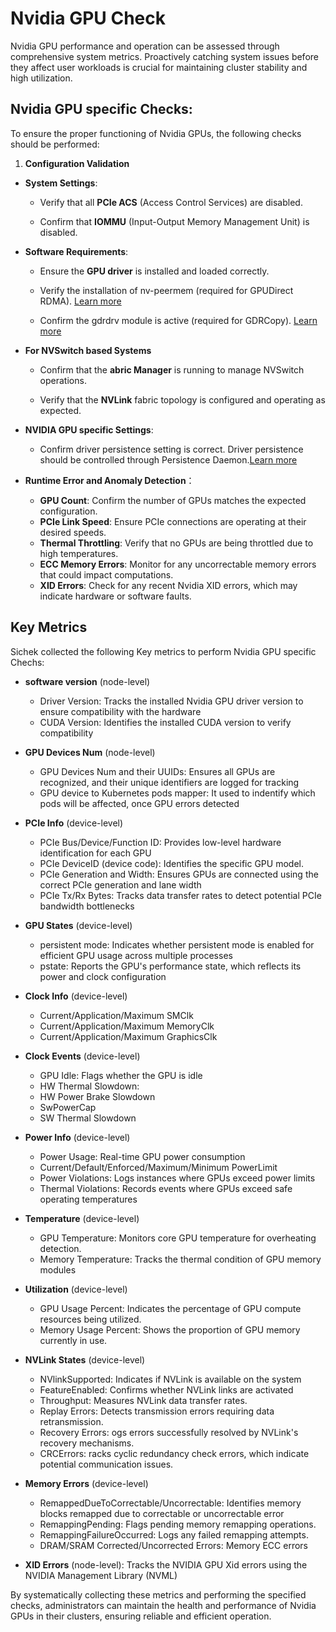 # Nvidia GPU Check

Nvidia GPU performance and operation can be assessed through comprehensive system metrics. Proactively catching system issues before they affect user workloads is crucial for maintaining cluster stability and high utilization.

## Nvidia GPU specific Checks:

To ensure the proper functioning of Nvidia GPUs, the following checks should be performed:

1. **Configuration Validation**

- **System Settings**:
    - Verify that all **PCIe ACS** (Access Control Services) are disabled.

    - Confirm that **IOMMU** (Input-Output Memory Management Unit) is disabled.

- **Software Requirements**:

    - Ensure the **GPU driver** is installed and loaded correctly.

    - Verify the installation of nv-peermem (required for GPUDirect RDMA). [Learn more](https://developer.nvidia.com/gpudirect)

    - Confirm the gdrdrv module is active (required for GDRCopy). [Learn more](https://github.com/NVIDIA/gdrcopy)

- **For NVSwitch based Systems**

    - Confirm that the **abric Manager** is running to manage NVSwitch operations.

    - Verify that the **NVLink** fabric topology is configured and operating as expected.

- **NVIDIA GPU specific Settings**:

    - Confirm driver persistence setting is correct. Driver persistence should be controlled through Persistence Daemon.[Learn more](https://docs.nvidia.com/deploy/driver-persistence/index.html)

- **Runtime Error and Anomaly Detection**：
    - **GPU Count**: Confirm the number of GPUs matches the expected configuration.
    - **PCIe Link Speed**: Ensure PCIe connections are operating at their desired speeds.
    - **Thermal Throttling**: Verify that no GPUs are being throttled due to high temperatures.
    - **ECC Memory Errors**: Monitor for any uncorrectable memory errors that could impact computations.
    - **XID Errors**: Check for any recent Nvidia XID errors, which may indicate hardware or software faults.

## Key Metrics

Sichek collected the following Key metrics to perform Nvidia GPU specific Chechs:

- **software version** (node-level)
    - Driver Version: Tracks the installed Nvidia GPU driver version to ensure compatibility with the hardware
    - CUDA Version: Identifies the installed CUDA version to verify compatibility
- **GPU Devices Num** (node-level)
    - GPU Devices Num and their UUIDs: Ensures all GPUs are recognized, and their unique identifiers are logged for tracking
    - GPU device to Kubernetes pods mapper: It used to indentify which pods will be affected, once GPU errors detected

- **PCIe Info**  (device-level)
    - PCIe Bus/Device/Function ID: Provides low-level hardware identification for each GPU
    - PCIe DeviceID (device code): Identifies the specific GPU model.
    - PCIe Generation and Width: Ensures GPUs are connected using the correct PCIe generation and lane width
    - PCIe Tx/Rx Bytes: Tracks data transfer rates to detect potential PCIe bandwidth bottlenecks

- **GPU States**  (device-level)
    - persistent mode: Indicates whether persistent mode is enabled for efficient GPU usage across multiple processes
    - pstate: Reports the GPU's performance state, which reflects its power and clock configuration

- **Clock Info**  (device-level)
    - Current/Application/Maximum SMClk
    - Current/Application/Maximum MemoryClk
    - Current/Application/Maximum GraphicsClk

- **Clock Events**  (device-level)
    - GPU Idle: Flags whether the GPU is idle
    - HW Thermal Slowdown: 
    - HW Power Brake Slowdown
    - SwPowerCap
    - SW Thermal Slowdown

- **Power Info**  (device-level)
    - Power Usage: Real-time GPU power consumption
	- Current/Default/Enforced/Maximum/Minimum PowerLimit
	- Power Violations: Logs instances where GPUs exceed power limits
	- Thermal Violations: Records events where GPUs exceed safe operating temperatures
- **Temperature**  (device-level)
    - GPU Temperature: Monitors core GPU temperature for overheating detection.
    - Memory Temperature: Tracks the thermal condition of GPU memory modules

- **Utilization**  (device-level)
    - GPU Usage Percent: Indicates the percentage of GPU compute resources being utilized.
    - Memory Usage Percent:  Shows the proportion of GPU memory currently in use.

- **NVLink States**  (device-level)
    - NVlinkSupported: Indicates if NVLink is available on the system
    - FeatureEnabled: Confirms whether NVLink links are activated
    - Throughput: Measures NVLink data transfer rates.
    - Replay Errors: Detects transmission errors requiring data retransmission.
    - Recovery Errors: ogs errors successfully resolved by NVLink's recovery mechanisms.
    - CRCErrors: racks cyclic redundancy check errors, which indicate potential communication issues.

- **Memory Errors**  (device-level)
    - RemappedDueToCorrectable/Uncorrectable: Identifies memory blocks remapped due to correctable or uncorrectable error
    - RemappingPending: Flags pending memory remapping operations.
    - RemappingFailureOccurred: Logs any failed remapping attempts.
    - DRAM/SRAM Corrected/Uncorrected Errors: Memory ECC errors

- **XID Errors** (node-level): Tracks the NVIDIA GPU Xid errors using the NVIDIA Management Library (NVML)

By systematically collecting these metrics and performing the specified checks, administrators can maintain the health and performance of Nvidia GPUs in their clusters, ensuring reliable and efficient operation.